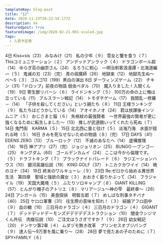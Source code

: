 ```yaml
---
templateKey: blog-post
title: "12"
date: 2020-11-23T20:23:59.177Z
description: kk
featuredpost: true
featuredimage: /img/2020-02-21-001-scaled.jpg
tags:
  - 入荷予定表
---
```

4日	Kiss×sis（23）
	みなみけ（21）
	私の少年（９）
	雪女と蟹を食う（７）
	Thisコミュニケーション（２）
	アンデッドアンラック（４）
	ドラゴンボール超（14）
	ゆらぎ荘の幽奈さん（24）
	るろうに剣心　―明治剣客浪漫譚・北海道編―（５）
	鬼滅の刃（23）（完）
	青の祓魔師（26）
	地獄楽（12）
	地獄先生ぬ～べ～S（３）
	ゴルゴ13（199）黒白の演出
8日	ダーウィンズゲーム（22）
	チキン（31）「ドロップ」前夜の物語
	弱虫ペダル（70）
	魔入りました！入間くん（19）
9日	寄生獣リバーシ（６）
	ライドンキング（５）
	100万の命の上に俺は立っている（11）
	アルスラーン戦記（14）
	トモダチゲーム（17）
	我間乱－修羅－（14）
	「子供を殺してください」という親たち（８）
11日	王様ランキング（９）
	私たちはどうかしている（14）
	アオイホノオ（24）
	君は放課後インソムニア（５）
	おじさまと猫（６）
	失格紋の最強賢者　～世界最強の賢者が更に強くなるために転生しました～（13）
	推しが武道館いってくれたら死ぬ（７）
14日	鬼門街　KARMA（５）
15日	北北西に曇と往け（５）
	淡海乃海　水面が揺れる時（５）
16日	きみを死なせないための物語（８）（完）
17日	DAYS（41）
	EDENS ZERO（13）
	ブルーロック（12）
	不滅のあなたへ（14）
	虚構推理（14）
18日	神アプリ（27）（完）
	ジョジョリオン（25）
	BUNGO ―ブンゴ―（25）
	キングダム（60）
	ゴールデンカムイ（24）
	ここは今から倫理です。（５）
	ドラフトキング（７）
	ブラックナイトパレード（６）
	ラジエーションハウス（10）
	銀河英雄伝説（19）
	KING GOLF（37）
	トニカクカワイイ（14）
	暁のヨナ（34）
19日	終末のワルキューレ（９）
23日	Re:ゼロから始める異世界生活　第四章　聖域と強欲の魔女（３）
	おおきく振りかぶって（34）
	フラジャイル（19）
	天国大魔境（５）
	ふたりソロキャンプ（８）
	GIANT KILLING（57）
	とんがり帽子のアトリエ（８）
	マリアージュ～神の雫　最終章～（26）
24日	アシガール（15）
	美食探偵　明智五郎（７）
	めしばな刑事タチバナ（40）
25日	ケロロ軍曹（31）
	往生際の意味を知れ！（３）
	結婚アフロ田中（９）
	血の轍（10）
	三日月のドラゴン（４）
	三日月のドラゴン（４）
	GIGANT（７）
	デッドデッドデーモンズデデデデデストラクション（10）
	闇金ウシジマくん外伝　肉蝮伝説（10）
	ご注文はうさぎですか？（９）
26日	幼女戦記（20）
	ドンケツ第2章（４）
	ムダヅモ無き改革　プリンセスオブジパング（９）
	達人伝～9万里を風に乗り～（28）
28日	夢で見たあの子のために（７）
	SPY×FAMILY（６）